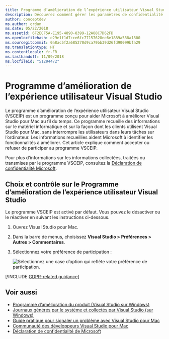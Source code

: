 ```yaml
---
title: Programme d’amélioration de l’expérience utilisateur Visual Studio
description: Découvrez comment gérer les paramètres de confidentialité dans Visual Studio pour Mac.
author: conceptdev
ms.author: crdun
ms.date: 05/22/2018
ms.assetid: 6F2ECF5A-E195-4890-8399-12A88C7D62FD
ms.openlocfilehash: e29e1f1d7cce6fc77157628ee6e1889a538a1800
ms.sourcegitcommit: 0a8ac5f2a685270d9ca79bb39d26fd90099bfa29
ms.translationtype: HT
ms.contentlocale: fr-FR
ms.lasthandoff: 11/09/2018
ms.locfileid: "51294472"
---
```

# <a name="visual-studio-customer-experience-improvement-program"></a>Programme d’amélioration de l’expérience utilisateur Visual Studio

Le programme d’amélioration de l’expérience utilisateur Visual Studio (VSCEIP) est un programme conçu pour aider Microsoft à améliorer Visual Studio pour Mac au fil du temps. Ce programme recueille des informations sur le matériel informatique et sur la façon dont les clients utilisent Visual Studio pour Mac, sans interrompre les utilisateurs dans leurs tâches sur l’ordinateur. Les informations recueillies aident Microsoft à identifier les fonctionnalités à améliorer. Cet article explique comment accepter ou refuser de participer au programme VSCEIP.

Pour plus d’informations sur les informations collectées, traitées ou transmises par le programme VSCEIP, consultez la [Déclaration de confidentialité Microsoft](https://privacy.microsoft.com/privacystatement).

## <a name="choice-and-control-over-the-visual-studio-customer-experience-improvement-program"></a>Choix et contrôle sur le Programme d’amélioration de l’expérience utilisateur Visual Studio

Le programme VSCEIP est activé par défaut. Vous pouvez le désactiver ou le réactiver en suivant les instructions ci-dessous.

1. Ouvrez Visual Studio pour Mac.

1. Dans la barre de menus, choisissez **Visual Studio > Préférences > Autres > Commentaires**.

1. Sélectionnez votre préférence de participation :

    ![Sélectionnez une case d’option qui reflète votre préférence de participation.](media/visual-studio-experience-improvement-program-image1.png)

[!INCLUDE [GDPR-related guidance](../docs/misc/includes/gdpr-hybrid-note.md)]

## <a name="see-also"></a>Voir aussi

* [Programme d’amélioration du produit (Visual Studio sur Windows)](/visualstudio/ide/visual-studio-experience-improvement-program)
* [Journaux générés par le système et collectés par Visual Studio (sur Windows)](/visualstudio/ide/diagnostic-data-collection)
* [Guide pratique pour signaler un problème avec Visual Studio pour Mac](report-a-problem.md)
* [Communauté des développeurs Visual Studio pour Mac](https://developercommunity.visualstudio.com/spaces/41/index.html)
* [Déclaration de confidentialité de Microsoft](https://privacy.microsoft.com/privacystatement)
